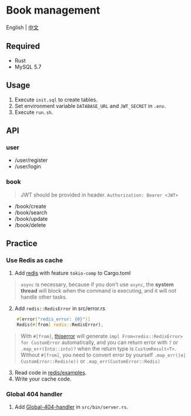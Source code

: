 # Book management

English | [中文](README_cn.md)

## Required
- Rust
- MySQL 5.7

## Usage
1. Execute `init.sql` to create tables.
2. Set environment variable `DATABASE_URL` and `JWT_SECRET` in `.env`.
3. Execute `run.sh`.


## API

### user
- /user/register
- /user/login

### book
> JWT should be provided in header. `Authorization: Bearer <JWT>`
- /book/create
- /book/search
- /book/update
- /book/delete

## Practice
### Use Redis as cache
1. Add [redis](https://github.com/redis-rs/redis-rs) with feature `tokio-comp` to Cargo.toml
> `async` is necessary, because if you don't use `async`, the **system thread** will block when the command is executing, and it will not handle other tasks.
2. Add `redis::RedisError` in src/error.rs
```rust
    #[error("redis_error: {0}")]
    Redis(#[from] redis::RedisError),
```
> With `#[from]`, [thiserror](https://github.com/dtolnay/thiserror) will generate `impl From<redis::RedisError> for CustomError` automatically, and you can return error with `?` or `.map_err(Into::into)?` when the return type is `CustomResult<T>`.   
> Without `#[from]`, you need to convert error by yourself `.map_err(|e| CustomError::Redis(e))` or `.map_err(CustomError::Redis)`
3. Read code in [redis/examples](https://github.com/redis-rs/redis-rs/blob/main/redis/examples/async-await.rs).
4. Write your cache code.

### Global 404 handler
1. Add [Global-404-handler](https://github.com/tokio-rs/axum/tree/main/examples/global-404-handler) in `src/bin/server.rs`.
